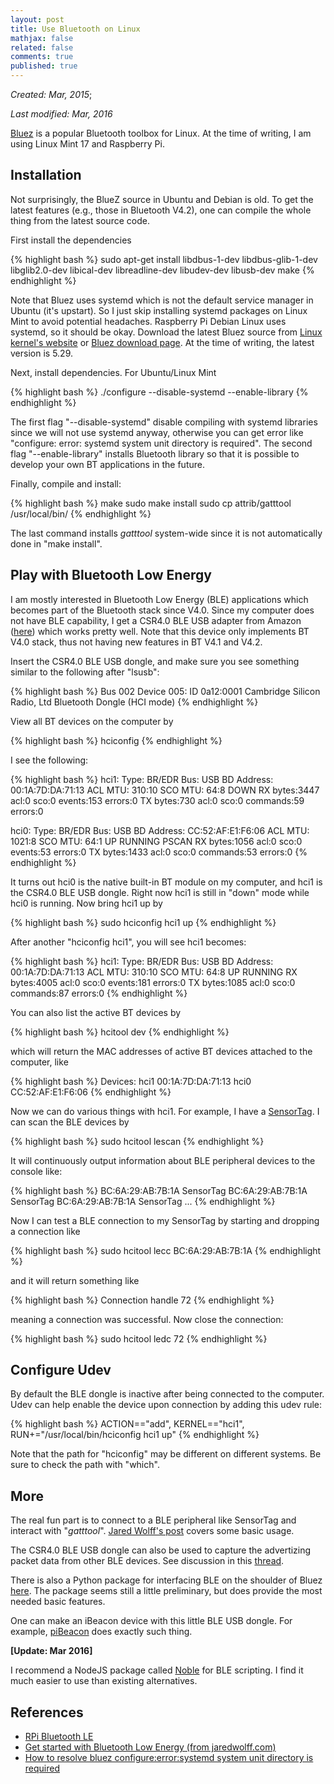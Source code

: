 ```yaml
---
layout: post
title: Use Bluetooth on Linux
mathjax: false
related: false
comments: true
published: true
---
```




_Created: Mar, 2015_;

_Last modified: Mar, 2016_


[Bluez](http://www.bluez.org/) is a popular Bluetooth toolbox for Linux. At the time of writing, I am using Linux Mint 17 and Raspberry Pi.


## Installation 

Not surprisingly, the BlueZ source in Ubuntu and Debian is old. To get the latest features (e.g., those in Bluetooth V4.2), one can compile the whole thing from the latest source code. 

First install the dependencies

{% highlight bash %}
sudo apt-get install libdbus-1-dev libdbus-glib-1-dev libglib2.0-dev libical-dev libreadline-dev libudev-dev libusb-dev make
{% endhighlight %}

Note that Bluez uses systemd which is not the default service manager in Ubuntu (it's upstart). So I just skip installing systemd packages on Linux Mint to avoid potential headaches. Raspberry Pi Debian Linux uses systemd, so it should be okay. Download the latest Bluez source from [Linux kernel's website](http://www.kernel.org/pub/linux/bluetooth/) or [Bluez download page](http://www.bluez.org/download/). At the time of writing, the latest version is 5.29. 

Next, install dependencies. For Ubuntu/Linux Mint

{% highlight bash %}
./configure --disable-systemd --enable-library
{% endhighlight %}

The first flag "--disable-systemd" disable compiling with systemd libraries since we will not use systemd anyway, otherwise you can get error like "configure: error: systemd system unit directory is required". The second flag "--enable-library" installs Bluetooth library so that it is possible to develop your own BT applications in the future. 

Finally, compile and install:

{% highlight bash %}
make
sudo make install 
sudo cp attrib/gatttool /usr/local/bin/
{% endhighlight %}

The last command installs _gatttool_ system-wide since it is not automatically done in "make install". 


## Play with Bluetooth Low Energy 

I am mostly interested in Bluetooth Low Energy (BLE) applications which becomes part of the Bluetooth stack since V4.0. Since my computer does not have BLE capability, I get a CSR4.0 BLE USB adapter from Amazon ([here](http://www.amazon.com/BATTOP%C2%AE-Bluetooth-Dongle-Chipset-Adapter/dp/B00IMALOZ0)) which works pretty well. Note that this device only implements BT V4.0 stack, thus not having new features in BT V4.1 and V4.2. 

Insert the CSR4.0 BLE USB dongle, and make sure you see something similar to the following after "lsusb":

{% highlight bash %}
Bus 002 Device 005: ID 0a12:0001 Cambridge Silicon Radio, Ltd Bluetooth Dongle (HCI mode)
{% endhighlight %}

View all BT devices on the computer by 

{% highlight bash %}
hciconfig
{% endhighlight %}

I see the following: 

{% highlight bash %}
hci1:	Type: BR/EDR  Bus: USB
	BD Address: 00:1A:7D:DA:71:13  ACL MTU: 310:10  SCO MTU: 64:8
	DOWN 
	RX bytes:3447 acl:0 sco:0 events:153 errors:0
	TX bytes:730 acl:0 sco:0 commands:59 errors:0

hci0:	Type: BR/EDR  Bus: USB
	BD Address: CC:52:AF:E1:F6:06  ACL MTU: 1021:8  SCO MTU: 64:1
	UP RUNNING PSCAN 
	RX bytes:1056 acl:0 sco:0 events:53 errors:0
	TX bytes:1433 acl:0 sco:0 commands:53 errors:0
{% endhighlight %}

It turns out hci0 is the native built-in BT module on my computer, and hci1 is the CSR4.0 BLE USB dongle. Right now hci1 is still in "down" mode while hci0 is running. Now bring hci1 up by 

{% highlight bash %}
sudo hciconfig hci1 up
{% endhighlight %}

After another "hciconfig hci1", you will see hci1 becomes: 

{% highlight bash %}
hci1:	Type: BR/EDR  Bus: USB
	BD Address: 00:1A:7D:DA:71:13  ACL MTU: 310:10  SCO MTU: 64:8
	UP RUNNING 
	RX bytes:4005 acl:0 sco:0 events:181 errors:0
	TX bytes:1085 acl:0 sco:0 commands:87 errors:0
{% endhighlight %}

You can also list the active BT devices by 

{% highlight bash %}
hcitool dev
{% endhighlight %}

which will return the MAC addresses of active BT devices attached to the computer, like 

{% highlight bash %}
Devices:
	hci1	00:1A:7D:DA:71:13
	hci0	CC:52:AF:E1:F6:06
{% endhighlight %}

Now we can do various things with hci1. For example, I have a [SensorTag](http://www.ti.com/tool/cc2650stk). I can scan the BLE devices by 

{% highlight bash %}
sudo hcitool lescan
{% endhighlight %}

It will continuously output information about BLE peripheral devices to the console like: 

{% highlight bash %}
BC:6A:29:AB:7B:1A SensorTag
BC:6A:29:AB:7B:1A SensorTag
BC:6A:29:AB:7B:1A SensorTag
...
{% endhighlight %}

Now I can test a BLE connection to my SensorTag by starting and dropping a connection like 

{% highlight bash %}
sudo hcitool lecc BC:6A:29:AB:7B:1A
{% endhighlight %}

and it will return something like 

{% highlight bash %}
Connection handle 72
{% endhighlight %}

meaning a connection was successful. Now close the connection: 

{% highlight bash %}
sudo hcitool ledc 72
{% endhighlight %}


## Configure Udev

By default the BLE dongle is inactive after being connected to the computer. Udev can help enable the device upon connection by adding this udev rule: 

{% highlight bash %}
ACTION=="add", KERNEL=="hci1", RUN+="/usr/local/bin/hciconfig hci1 up"
{% endhighlight %}

Note that the path for "hciconfig" may be different on different systems. Be sure to check the path with "which". 


## More 

The real fun part is to connect to a BLE peripheral like SensorTag and interact with "_gatttool_". [Jared Wolff's post](http://www.jaredwolff.com/blog/get-started-with-bluetooth-low-energy/) covers some basic usage. 

The CSR4.0 BLE USB dongle can also be used to capture the advertizing packet data from other BLE devices. See discussion in this [thread](http://stackoverflow.com/questions/21733228/can-raspberrypi-with-ble-dongle-detect-ibeacons/21790504#21790504). 

There is also a Python package for interfacing BLE on the shoulder of Bluez [here](https://github.com/IanHarvey/bluepy). The package seems still a little preliminary, but does provide the most needed basic features. 

One can make an iBeacon device with this little BLE USB dongle. For example, [piBeacon](https://learn.adafruit.com/pibeacon-ibeacon-with-a-raspberry-pi/overview) does exactly such thing.

__[Update: Mar 2016]__

I recommend a NodeJS package called [Noble](https://github.com/sandeepmistry/noble) for BLE scripting. I find it much easier to use than existing alternatives. 


## References

* [RPi Bluetooth LE](http://www.elinux.org/RPi_Bluetooth_LE)
* [Get started with Bluetooth Low Energy (from jaredwolff.com)](http://www.jaredwolff.com/blog/get-started-with-bluetooth-low-energy/)
* [How to resolve bluez configure:error:systemd system unit directory is required](http://askubuntu.com/questions/343663/ubuntu-13-04-and-bluez-5-8-configure-error-systemd-system-unit-directory-is-re)
